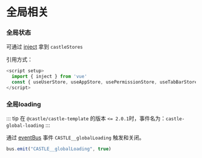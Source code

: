 # 全局相关

### 全局状态
可通过 [inject](https://cn.vuejs.org/guide/components/provide-inject.html) 拿到 `castleStores`

引用方式：
```js
<script setup>
  import { inject } from 'vue'
  const { useUserStore, useAppStore, usePermissionStore, useTabBarStore } = inject('castleStores')
</script>
```
### 全局loading

::: tip
在 `@castle/castle-template` 的版本 `<= 2.0.1`时，事件名为：`castle-global-loading`
:::

通过 [eventBus](../utils//README.md#eventbus) 事件 `CASTLE__globalLoading` 触发和关闭。

```js
bus.emit("CASTLE__globalLoading", true)
```




